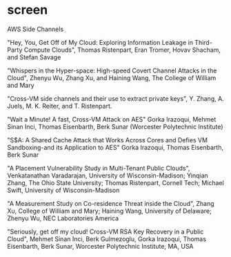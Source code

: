 # screen
AWS Side Channels


"Hey, You, Get Off of My Cloud: Exploring Information Leakage in Third-Party Compute Clouds", Thomas Ristenpart, Eran Tromer, Hovav Shacham, and Stefan Savage

"Whispers in the Hyper-space: High-speed Covert Channel Attacks in the Cloud", Zhenyu Wu, Zhang Xu, and Haining Wang, The College of William and Mary

"Cross-VM side channels and their use to extract private keys", Y. Zhang, A. Juels, M. K. Reiter, and T. Ristenpart.

"Wait a Minute! A fast, Cross-VM Attack on AES" Gorka Irazoqui, Mehmet Sinan Inci, Thomas Eisenbarth, Berk Sunar (Worcester Polytechnic Institute)

"S$A: A Shared Cache Attack that Works Across Cores and Defies VM Sandboxing-and its Application to AES" Gorka Irazoqui, Thomas Eisenbarth, Berk Sunar

"A Placement Vulnerability Study in Multi-Tenant Public Clouds", Venkatanathan Varadarajan, University of Wisconsin-Madison; Yinqian Zhang, The Ohio State University; Thomas Ristenpart, Cornell Tech; Michael Swift, University of Wisconsin-Madison

"A Measurement Study on Co-residence Threat inside the Cloud", Zhang Xu, College of William and Mary; Haining Wang, University of Delaware; Zhenyu Wu, NEC Laboratories America

"Seriously, get off my cloud! Cross-VM RSA Key Recovery in a Public Cloud", Mehmet Sinan Inci, Berk Gulmezoglu, Gorka Irazoqui, Thomas Eisenbarth, Berk Sunar, Worcester Polytechnic Institute, MA, USA
